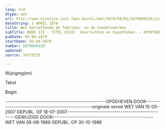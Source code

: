 ```yaml
---
lang: nld
dtype: wet
url: http://www.ejustice.just.fgov.be/eli/wet/1879/04/01/1879040150/justel
dateString: 1 APRIL 1879
title: Wet betreffende de fabrieks- en de handelsmerken
subTitle: BOEK III - TITEL XVIII  Voorrechten en hypotheken. - HYPOTHEEKWET
pubDate: 03-04-1879
startDate: 03-04-1879
number: 1879040150
updated: 
source: JUSTITIE

---
```


 
 Wijziging(en) 
 
 
 Tekst 

 
 

 Begin 
 

---------------------------------------------------OPGEHEVEN DOOR---------------------------------------------------originele versie WET VAN 15-05-2007 GEPUBL. OP 18-07-2007---------------------------------------------------GEWIJZIGD DOOR---------------------------------------------------WET VAN 08-08-1986 GEPUBL. OP 30-10-1986

